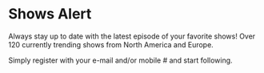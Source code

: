 Shows Alert
===========

Always stay up to date with the latest episode of your favorite shows! Over 120 currently trending shows from North America and Europe. 

Simply register with your e-mail and/or mobile # and start following.
